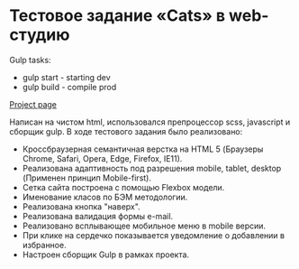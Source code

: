# Тестовое задание «Cats» в web-студию

Gulp tasks:
* gulp start - starting dev
* gulp build - compile prod

[Project page](https://ars28fox.github.io/catsTest/)

Написан на чистом html, использовался препроцессор scss, javascript и сборщик gulp.
В ходе тестового задания было реализовано:

* Кроссбраузерная семантичная верстка на HTML 5 (Браузеры Chrome, Safari, Opera, Edge, Firefox, IE11).
* Реализована адаптивность под разрешения mobile, tablet, desktop (Применен принцип Mobile-first).
* Сетка сайта построена с помощью Flexbox модели.
* Именование класов по БЭМ методологии.
* Реализована кнопка "наверх".
* Реализована валидация формы e-mail.
* Реализовано всплывающее мобильное меню в mobile версии.
* При клике на сердечко показывается уведомление о добавлении в избранное.
* Настроен сборщик Gulp в рамках проекта.

